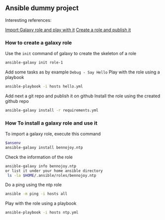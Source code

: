 ## Ansible dummy project

Interesting references:

[Import Galaxy role and play with it](https://www.linuxtechi.com/use-ansible-galaxy-roles-ansible-playbook/)
[Create a role and publish it](https://www.opcito.com/blogs/how-to-write-ansible-roles-and-publish-them-on-ansible-galaxy/)

### How to create a galaxy role

Use the `init` command of galaxy to create the skeleton of a role
```bash
ansible-galaxy init role-1
```
Add some tasks as by example `Debug - Say Hello`
Play with the role using a playbook
```bash
ansible-playbook -i hosts hello.yml
```
Add next a git repo and publish it on github
Install the role using the created github repo
```bash
ansible-galaxy install -r requirements.yml
```
### How To install a galaxy role and use it

To import a galaxy role, execute this command

```bash
$ansenv
ansible-galaxy install bennojoy.ntp
```

Check the information of the role
```bash
ansible-galaxy info bennojoy.ntp
or list it under your home ansible directory
 ls -la $HOME/.ansible/roles/bennojoy.ntp
```

Do a ping using the ntp role
```bash
ansible -m ping -i hosts all
```

Play with the role using a playbook
```bash
ansible-playbook -i hosts ntp.yml
```




